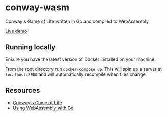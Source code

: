 # conway-wasm
Conway's Game of Life written in Go and compiled to WebAssembly

[Live demo](https://jamesball.dev/conway-wasm/)

## Running locally
Ensure you have the latest version of Docker installed on your machine.

From the root directory run `docker-compose up`.
This will spin up a server at `localhost:3000` and will automatically recompile when files change.

## Resources
- [Conway's Game of Life](https://en.wikipedia.org/wiki/Conway%27s_Game_of_Life)
- [Using WebAssembly with Go](https://github.com/golang/go/wiki/WebAssembly)
